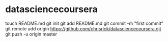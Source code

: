 datasciencecoursera
===================
touch README.md
git init
git add README.md
git commit -m "first commit"
git remote add origin https://github.com/chrisrick/datasciencecoursera.git
git push -u origin master

